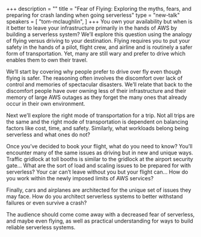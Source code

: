 +++
description = ""
title = "Fear of Flying: Exploring the myths, fears, and preparing for crash landing when going serverless"
type = "new-talk"
speakers = [
        "tom-mclaughlin",
]
+++
You own your availability but when is it better to leave your infrastructure primarily in the hands of AWS by building a serverless system? We’ll explore this question using the analogy of flying versus driving to your destination. Flying requires you to put your safety in the hands of a pilot, flight crew, and airline and is routinely a safer form of transportation. Yet, many are still wary and prefer to drive which enables them to own their travel.

We’ll start by covering why people prefer to drive over fly even though flying is safer. The reasoning often involves the discomfort over lack of control and memories of spectacular disasters. We’ll relate that back to the discomfort people have over owning less of their infrastructure and their memory of large AWS outages as they forget the many ones that already occur in their own environment.

Next we’ll explore the right mode of transportation for a trip. Not all trips are the same and the right mode of transportation is dependent on balancing factors like cost, time, and safety. Similarly, what workloads belong being serverless and what ones do not?

Once you’ve decided to book your flight, what do you need to know? You’ll encounter many of the same issues as driving but in new and unique ways. Traffic gridlock at toll booths is similar to the gridlock at the airport security gate… What are the sort of load and scaling issues to be prepared for with serverless? Your car can’t leave without you but your flight can… How do you work within the newly imposed limits of AWS services?

Finally, cars and airplanes are architected for the unique set of issues they may face. How do you architect serverless systems to better withstand failures or even survive a crash?

The audience should come come away with a decreased fear of serverless, and maybe even flying, as well as practical understanding for ways to build reliable serverless systems.